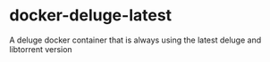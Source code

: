 # docker-deluge-latest
A deluge docker container that is always using the latest deluge and libtorrent version
